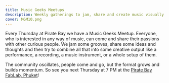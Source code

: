 ```yaml
---
title: Music Geeks Meetups
description: Weekly gatherings to jam, share and create music visually
cover: MGM10.png
---
```


Every Thursday at Pirate Bay we have a Music Geeks Meetup. Everyone, who is interested in any way of music, can come and share their passions with other curious people. We jam some grooves, share some ideas and thoughts and then try to combine all that into some creative output like a performance, a recording, a music instrument, or a whole setup of them.

The community oscillates, people come and go, but the format grows and builds momentum. So see you next Thursday at 7 PM at the [Pirate Bay FabLab, Phuket](https://chromatone.center/academy/centers/phuket/)!

<events-list />